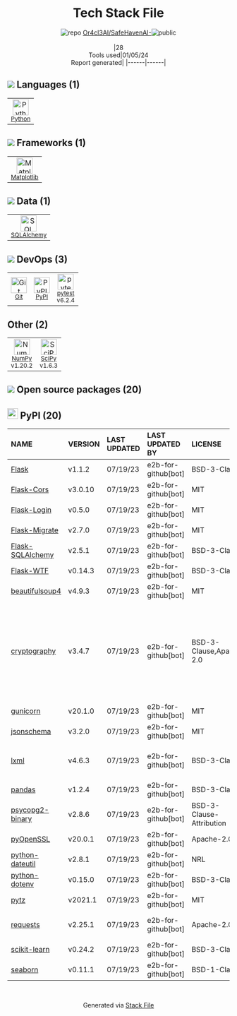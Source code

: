 <!--
&lt;--- Readme.md Snippet without images Start ---&gt;
## Tech Stack
Or4cl3AI/SafeHavenAI- is built on the following main stack:

- [Python](https://www.python.org) – Languages
- [SQLAlchemy](http://www.sqlalchemy.org/) – Object Relational Mapper (ORM)
- [NumPy](http://www.numpy.org/) – Data Science Tools
- [Matplotlib](http://matplotlib.org) – Charting Libraries
- [SciPy](http://www.scipy.org) – Data Science Tools
- [pytest](http://pytest.org/latest/) – Testing Frameworks

Full tech stack [here](/techstack.md)

&lt;--- Readme.md Snippet without images End ---&gt;

&lt;--- Readme.md Snippet with images Start ---&gt;
## Tech Stack
Or4cl3AI/SafeHavenAI- is built on the following main stack:

- <img width='25' height='25' src='https://img.stackshare.io/service/993/pUBY5pVj.png' alt='Python'/> [Python](https://www.python.org) – Languages
- <img width='25' height='25' src='https://img.stackshare.io/service/1839/q5uAkmy7.png' alt='SQLAlchemy'/> [SQLAlchemy](http://www.sqlalchemy.org/) – Object Relational Mapper (ORM)
- <img width='25' height='25' src='https://img.stackshare.io/service/2179/default_332f874a2edb2686f578aa6389313efcea1eec41.png' alt='NumPy'/> [NumPy](http://www.numpy.org/) – Data Science Tools
- <img width='25' height='25' src='https://img.stackshare.io/service/2993/2DZC4KaA_400x400.jpg' alt='Matplotlib'/> [Matplotlib](http://matplotlib.org) – Charting Libraries
- <img width='25' height='25' src='https://img.stackshare.io/service/3303/scipyshiny_small.png' alt='SciPy'/> [SciPy](http://www.scipy.org) – Data Science Tools
- <img width='25' height='25' src='https://img.stackshare.io/service/4586/Lu99Qe0Z_400x400.png' alt='pytest'/> [pytest](http://pytest.org/latest/) – Testing Frameworks

Full tech stack [here](/techstack.md)

&lt;--- Readme.md Snippet with images End ---&gt;
-->
<div align="center">

# Tech Stack File
![](https://img.stackshare.io/repo.svg "repo") [Or4cl3AI/SafeHavenAI-](https://github.com/Or4cl3AI/SafeHavenAI-)![](https://img.stackshare.io/public_badge.svg "public")
<br/><br/>
|28<br/>Tools used|01/05/24 <br/>Report generated|
|------|------|
</div>

## <img src='https://img.stackshare.io/languages.svg'/> Languages (1)
<table><tr>
  <td align='center'>
  <img width='36' height='36' src='https://img.stackshare.io/service/993/pUBY5pVj.png' alt='Python'>
  <br>
  <sub><a href="https://www.python.org">Python</a></sub>
  <br>
  <sub></sub>
</td>

</tr>
</table>

## <img src='https://img.stackshare.io/frameworks.svg'/> Frameworks (1)
<table><tr>
  <td align='center'>
  <img width='36' height='36' src='https://img.stackshare.io/service/2993/2DZC4KaA_400x400.jpg' alt='Matplotlib'>
  <br>
  <sub><a href="http://matplotlib.org">Matplotlib</a></sub>
  <br>
  <sub></sub>
</td>

</tr>
</table>

## <img src='https://img.stackshare.io/databases.svg'/> Data (1)
<table><tr>
  <td align='center'>
  <img width='36' height='36' src='https://img.stackshare.io/service/1839/q5uAkmy7.png' alt='SQLAlchemy'>
  <br>
  <sub><a href="http://www.sqlalchemy.org/">SQLAlchemy</a></sub>
  <br>
  <sub></sub>
</td>

</tr>
</table>

## <img src='https://img.stackshare.io/devops.svg'/> DevOps (3)
<table><tr>
  <td align='center'>
  <img width='36' height='36' src='https://img.stackshare.io/service/1046/git.png' alt='Git'>
  <br>
  <sub><a href="http://git-scm.com/">Git</a></sub>
  <br>
  <sub></sub>
</td>

<td align='center'>
  <img width='36' height='36' src='https://img.stackshare.io/service/12572/-RIWgodF_400x400.jpg' alt='PyPI'>
  <br>
  <sub><a href="https://pypi.org/">PyPI</a></sub>
  <br>
  <sub></sub>
</td>

<td align='center'>
  <img width='36' height='36' src='https://img.stackshare.io/service/4586/Lu99Qe0Z_400x400.png' alt='pytest'>
  <br>
  <sub><a href="http://pytest.org/latest/">pytest</a></sub>
  <br>
  <sub>v6.2.4</sub>
</td>

</tr>
</table>

## Other (2)
<table><tr>
  <td align='center'>
  <img width='36' height='36' src='https://img.stackshare.io/service/2179/default_332f874a2edb2686f578aa6389313efcea1eec41.png' alt='NumPy'>
  <br>
  <sub><a href="http://www.numpy.org/">NumPy</a></sub>
  <br>
  <sub>v1.20.2</sub>
</td>

<td align='center'>
  <img width='36' height='36' src='https://img.stackshare.io/service/3303/scipyshiny_small.png' alt='SciPy'>
  <br>
  <sub><a href="http://www.scipy.org">SciPy</a></sub>
  <br>
  <sub>v1.6.3</sub>
</td>

</tr>
</table>


## <img src='https://img.stackshare.io/group.svg' /> Open source packages (20)</h2>

## <img width='24' height='24' src='https://img.stackshare.io/service/12572/-RIWgodF_400x400.jpg'/> PyPI (20)

|NAME|VERSION|LAST UPDATED|LAST UPDATED BY|LICENSE|VULNERABILITIES|
|:------|:------|:------|:------|:------|:------|
|[Flask](https://pypi.org/project/Flask)|v1.1.2|07/19/23|e2b-for-github[bot] |BSD-3-Clause|N/A|
|[Flask-Cors](https://pypi.org/project/Flask-Cors)|v3.0.10|07/19/23|e2b-for-github[bot] |MIT|N/A|
|[Flask-Login](https://pypi.org/project/Flask-Login)|v0.5.0|07/19/23|e2b-for-github[bot] |MIT|N/A|
|[Flask-Migrate](https://pypi.org/project/Flask-Migrate)|v2.7.0|07/19/23|e2b-for-github[bot] |MIT|N/A|
|[Flask-SQLAlchemy](https://pypi.org/project/Flask-SQLAlchemy)|v2.5.1|07/19/23|e2b-for-github[bot] |BSD-3-Clause|N/A|
|[Flask-WTF](https://pypi.org/project/Flask-WTF)|v0.14.3|07/19/23|e2b-for-github[bot] |BSD-3-Clause|N/A|
|[beautifulsoup4](https://pypi.org/project/beautifulsoup4)|v4.9.3|07/19/23|e2b-for-github[bot] |MIT|N/A|
|[cryptography](https://pypi.org/project/cryptography)|v3.4.7|07/19/23|e2b-for-github[bot] |BSD-3-Clause,Apache-2.0|[CVE-2023-0286](https://github.com/advisories/GHSA-x4qr-2fvf-3mr5) (High)<br/>[CVE-2023-23931](https://github.com/advisories/GHSA-w7pp-m8wf-vj6r) (Moderate)<br/>[CVE-2023-49083](https://github.com/advisories/GHSA-jfhm-5ghh-2f97) (Moderate)<br/>[](https://github.com/advisories/GHSA-jm77-qphf-c4w8) (Low)<br/>[](https://github.com/advisories/GHSA-v8gr-m533-ghj9) (Low)<br/>[](https://github.com/advisories/GHSA-5cpq-8wj7-hf2v) (Low)|
|[gunicorn](https://pypi.org/project/gunicorn)|v20.1.0|07/19/23|e2b-for-github[bot] |MIT|N/A|
|[jsonschema](https://pypi.org/project/jsonschema)|v3.2.0|07/19/23|e2b-for-github[bot] |MIT|N/A|
|[lxml](https://pypi.org/project/lxml)|v4.6.3|07/19/23|e2b-for-github[bot] |BSD-3-Clause|[CVE-2021-43818](https://github.com/advisories/GHSA-55x5-fj6c-h6m8) (High)<br/>[CVE-2022-2309](https://github.com/advisories/GHSA-wrxv-2j5q-m38w) (Moderate)|
|[pandas](https://pypi.org/project/pandas)|v1.2.4|07/19/23|e2b-for-github[bot] |BSD-3-Clause|N/A|
|[psycopg2-binary](https://pypi.org/project/psycopg2-binary)|v2.8.6|07/19/23|e2b-for-github[bot] |BSD-3-Clause-Attribution|N/A|
|[pyOpenSSL](https://pypi.org/project/pyOpenSSL)|v20.0.1|07/19/23|e2b-for-github[bot] |Apache-2.0|N/A|
|[python-dateutil](https://pypi.org/project/python-dateutil)|v2.8.1|07/19/23|e2b-for-github[bot] |NRL|N/A|
|[python-dotenv](https://pypi.org/project/python-dotenv)|v0.15.0|07/19/23|e2b-for-github[bot] |BSD-3-Clause|N/A|
|[pytz](https://pypi.org/project/pytz)|v2021.1|07/19/23|e2b-for-github[bot] |MIT|N/A|
|[requests](https://pypi.org/project/requests)|v2.25.1|07/19/23|e2b-for-github[bot] |Apache-2.0|[CVE-2023-32681](https://github.com/advisories/GHSA-j8r2-6x86-q33q) (Moderate)|
|[scikit-learn](https://pypi.org/project/scikit-learn)|v0.24.2|07/19/23|e2b-for-github[bot] |BSD-3-Clause|N/A|
|[seaborn](https://pypi.org/project/seaborn)|v0.11.1|07/19/23|e2b-for-github[bot] |BSD-1-Clause|N/A|

<br/>
<div align='center'>

Generated via [Stack File](https://github.com/marketplace/stack-file)
